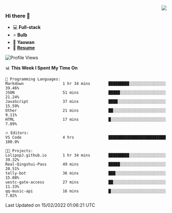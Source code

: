 <img align="right" src="https://github-readme-stats.vercel.app/api?username=LolipopJ&show_icons=true&count_private=true&hide_title=true&include_all_commits=true&theme=vue">

### Hi there 👋

- :computer: **Full-stack**
- :star: **Bulb**
- :pill: **Yaowan**
- :milky_way: [**Resume**](https://cdn.jsdelivr.net/gh/lolipopj/resume/export/resume-en.pdf)

<!--START_SECTION:waka-->
![Profile Views](http://img.shields.io/badge/Profile%20Views-15-blue)

📊 **This Week I Spent My Time On** 

```text
💬 Programming Languages: 
Markdown                 1 hr 34 mins        █████████░░░░░░░░░░░░░░░░   39.46% 
JSON                     51 mins             █████░░░░░░░░░░░░░░░░░░░░   21.24% 
JavaScript               37 mins             ████░░░░░░░░░░░░░░░░░░░░░   15.59% 
Other                    21 mins             ██░░░░░░░░░░░░░░░░░░░░░░░   9.11% 
HTML                     17 mins             █░░░░░░░░░░░░░░░░░░░░░░░░   7.09%

🔥 Editors: 
VS Code                  4 hrs               █████████████████████████   100.0%

🐱‍💻 Projects: 
LolipopJ.github.io       1 hr 34 mins        █████████░░░░░░░░░░░░░░░░   39.32% 
Real-Qingshui-Pass       49 mins             █████░░░░░░░░░░░░░░░░░░░░   20.51% 
telly-bot                36 mins             ███░░░░░░░░░░░░░░░░░░░░░░   15.08% 
uestc-gate-access        27 mins             ██░░░░░░░░░░░░░░░░░░░░░░░   11.33% 
qq-music-api             16 mins             █░░░░░░░░░░░░░░░░░░░░░░░░   7.02%

```


 Last Updated on 15/02/2022 01:06:21 UTC
<!--END_SECTION:waka-->
